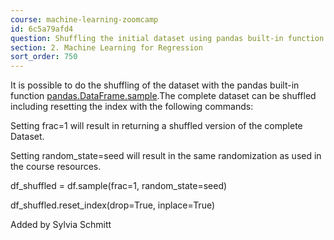 ```yaml
---
course: machine-learning-zoomcamp
id: 6c5a79afd4
question: Shuffling the initial dataset using pandas built-in function
section: 2. Machine Learning for Regression
sort_order: 750
---
```


It is possible to do the shuffling of the dataset with the pandas built-in function [pandas.DataFrame.sample](https://pandas.pydata.org/docs/reference/api/pandas.DataFrame.sample.html).The complete dataset can be shuffled including resetting the index with the following commands:

Setting frac=1 will result in returning a shuffled version of the complete Dataset.

Setting random_state=seed will result in the same randomization as used in the course resources.

df_shuffled = df.sample(frac=1, random_state=seed)

df_shuffled.reset_index(drop=True, inplace=True)

Added by Sylvia Schmitt

